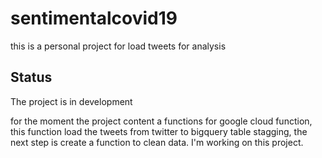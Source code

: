 # sentimentalcovid19
this is a personal project for load tweets for analysis

## Status
The project is in development

<P>
for the moment the project content a functions for google cloud function, this 
function load the tweets from twitter to bigquery table stagging, the next step
is create a function to clean data.
I'm working on this project.
</P>
